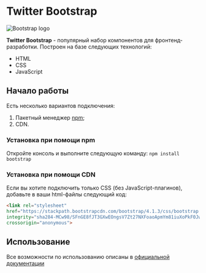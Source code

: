 # Twitter Bootstrap
![Bootstrap logo](https://i.imgur.com/qhtywl2.png)

**Twitter Bootstrap** - популярный набор компонентов для фронтенд-разработки.
Построен на базе следующих технологий:
* HTML
* CSS
* JavaScript
## Начало работы
Есть несколько вариантов подключения:
1. Пакетный менеджер [npm](https://npmjs.com);
1. CDN.
### Установка при помощи npm
Откройте консоль и выполните следующую команду: `npm install bootstrap`
### Установка при помощи CDN
Если вы хотите подключить только CSS (без JavaScript-плагинов),
добавьте в ваши html-файлы следующий код:
```html
<link rel="stylesheet"
href="https://stackpath.bootstrapcdn.com/bootstrap/4.1.3/css/bootstrap.min.css"
integrity="sha284-MCw98/SFnGE8fJT3GXwEOngsV7Zt27NXFoaoApmYm81iuXoPkF0JwJ8ERdknLPMO"
crossorigin="anonymous">
```
## Использование
Все возможности по использованию описаны в [официальной документации](https://getbootstrap.com/docs/4.1/getting-started/introduction/)